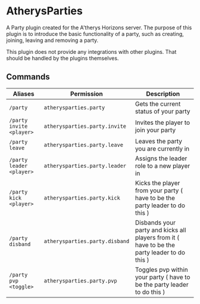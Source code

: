 # AtherysParties
A Party plugin created for the A'therys Horizons server. The purpose of
this plugin is to introduce the basic functionality of a party, such as
creating, joining, leaving and removing a party.

This plugin does not provide any integrations with other plugins. That
should be handled by the plugins themselves.

## Commands

| Aliases                  | Permission                     | Description                                                                                  |
|--------------------------|--------------------------------|----------------------------------------------------------------------------------------------|
| `/party`                 | `atherysparties.party`         | Gets the current status of your party                                                        |
| `/party invite <player>` | `atherysparties.party.invite`  | Invites the player to join your party                                                        |
| `/party leave`           | `atherysparties.party.leave`   | Leaves the party you are currently in                                                        |
| `/party leader <player>` | `atherysparties.party.leader`  | Assigns the leader role to a new player in                                                   |
| `/party kick <player>`   | `atherysparties.party.kick`    | Kicks the player from your party ( have to be the party leader to do this )                  |
| `/party disband`         | `atherysparties.party.disband` | Disbands your party and kicks all players from it ( have to be the party leader to do this ) |
| `/party pvp <toggle>`    | `atherysparties.party.pvp`     | Toggles pvp within your party ( have to be the party leader to do this )                     |

